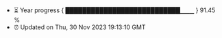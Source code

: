 - ⏳ Year progress { ███████████████████████████▁▁▁ } 91.45 %
- ⏰ Updated on Thu, 30 Nov 2023 19:13:10 GMT

